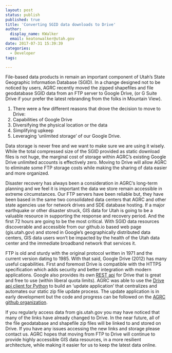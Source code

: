 ```yaml
---
layout: post
status: publish
published: true
title: 'Converting SGID data downloads to Drive'
author:
  display_name: KWalker
  email: keatonwalker@utah.gov
date: 2017-07-31 15:39:39
categories:
  - Developer
tags:

---
```


File-based data products in remain an important component of Utah’s State Geographic Information Database (SGID). In a change designed not to be noticed by users, AGRC recently moved the zipped shapefiles and file geodatabase SGID data from an FTP server to Google Drive, (or G Suite Drive if your prefer the latest rebranding from the folks in Mountain View).

1. There were a few different reasons that drove the decision to move to Drive:
1. Capabilities of Google Drive
1. Diversifying the physical location or the data
1. Simplifying upkeep
1. Leveraging ‘unlimited storage’ of our Google Drive.

Data storage is never free and we want to make sure we are using it wisely. While the total compressed size of the SGID provided as static download files is not huge, the marginal cost of storage within AGRC’s existing Google Drive unlimited accounts is effectively zero. Moving to Drive will allow AGRC to eliminate some FTP storage costs while making the sharing of data easier and more organized.

Disaster recovery has always been a consideration in AGRC’s long-term planning and we feel it is important the data we store remain accessible in extreme circumstances. Our FTP servers have been reliable but, they have been based in the same two consolidated data centers that AGRC and other state agencies use for network drives and SDE database hosting. If a major earthquake or other disaster struck, GIS data for Utah is going to be a valuable resource in supporting the response and recovery period. And the first 72 hours are going to be the most critical. With SGID data resources discoverable and accessible from our github.io based web page (gis.utah.gov) and stored in Google’s geographically distributed data centers, GIS data users won’t be impacted by the health of the Utah data center and the immediate broadband network that services it.

FTP is old and sturdy with the original protocol written in 1971 and the current version dating to 1985. With that said, Google Drive (2012) has many useful capabilities. First and foremost Drive is compatible with the HTTPS specification which adds security and better integration with modern applications. Google also provides its own [REST api](https://developers.google.com/drive/v3/web/about-sdk) for Drive that is great and free to use (within liberal quota limits). AGRC was able to use the [Drive api client for Python](https://developers.google.com/drive/v3/web/downloads) to build an ‘update application’ that centralizes and automates our static zip file update process. The update application is in early development but the code and progress can be followed on the [AGRC github organization](https://github.com/agrc/backseat-driver).

If you regularly access data from gis.utah.gov you may have noticed that many of the links have already changed to Drive. In the near future, all of the file geodatabase and shapefile zip files will be linked to and stored on Drive. If you have any issues accessing the new links and storage please contact us. AGRC hopes that moving from FTP to Drive will continue to provide highly accessible GIS data resources, in a more resilient architecture, while making it easier for us to keep the latest data online.
